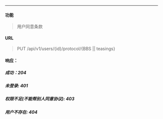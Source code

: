 -----------

#### 功能

> 用户同意条款

#### URL

> PUT /api/v1/users/{id}/protocol/{BBS || teasings}

#### 响应：
##### 成功：204
##### 未登录: 401
##### 权限不足(不能帮别人同意协议): 403
##### 用户不存在: 404
